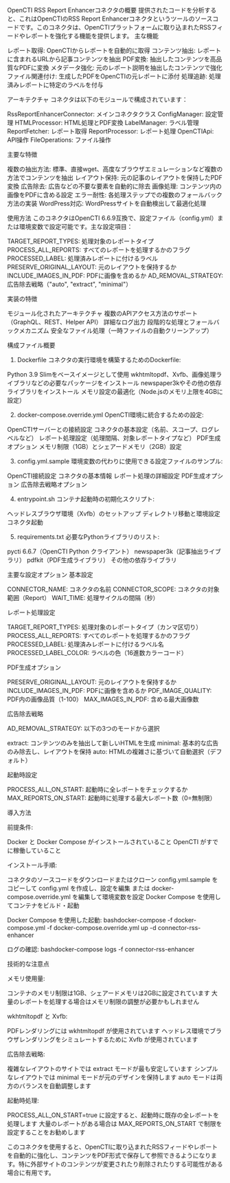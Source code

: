 OpenCTI RSS Report Enhancerコネクタの概要
提供されたコードを分析すると、これはOpenCTIのRSS Report Enhancerコネクタというツールのソースコードです。このコネクタは、OpenCTIプラットフォームに取り込まれたRSSフィードやレポートを強化する機能を提供します。
主な機能

レポート取得: OpenCTIからレポートを自動的に取得
コンテンツ抽出: レポートに含まれるURLから記事コンテンツを抽出
PDF変換: 抽出したコンテンツを高品質なPDFに変換
メタデータ強化: 元のレポート説明を抽出したコンテンツで強化
ファイル関連付け: 生成したPDFをOpenCTIの元レポートに添付
処理追跡: 処理済みレポートに特定のラベルを付与

アーキテクチャ
コネクタは以下のモジュールで構成されています：

RssReportEnhancerConnector: メインコネクタクラス
ConfigManager: 設定管理
HTMLProcessor: HTML処理とPDF変換
LabelManager: ラベル管理
ReportFetcher: レポート取得
ReportProcessor: レポート処理
OpenCTIApi: API操作
FileOperations: ファイル操作

主要な特徴

複数の抽出方法: 標準、直接wget、高度なブラウザエミュレーションなど複数の方法でコンテンツを抽出
レイアウト保持: 元の記事のレイアウトを保持したPDF変換
広告除去: 広告などの不要な要素を自動的に除去
画像処理: コンテンツ内の画像をPDFに含める設定
エラー耐性: 各処理ステップでの複数のフォールバック方法の実装
WordPress対応: WordPressサイトを自動検出して最適化処理

使用方法
このコネクタはOpenCTI 6.6.9互換で、設定ファイル（config.yml）または環境変数で設定可能です。主な設定項目：

TARGET_REPORT_TYPES: 処理対象のレポートタイプ
PROCESS_ALL_REPORTS: すべてのレポートを処理するかのフラグ
PROCESSED_LABEL: 処理済みレポートに付けるラベル
PRESERVE_ORIGINAL_LAYOUT: 元のレイアウトを保持するか
INCLUDE_IMAGES_IN_PDF: PDFに画像を含めるか
AD_REMOVAL_STRATEGY: 広告除去戦略（"auto", "extract", "minimal"）

実装の特徴

モジュール化されたアーキテクチャ
複数のAPIアクセス方法のサポート（GraphQL、REST、Helper API）
詳細なログ出力
段階的な処理とフォールバックメカニズム
安全なファイル処理（一時ファイルの自動クリーンアップ）

構成ファイル概要
1. Dockerfile
コネクタの実行環境を構築するためのDockerfile:

Python 3.9 Slimをベースイメージとして使用
wkhtmltopdf、Xvfb、画像処理ライブラリなどの必要なパッケージをインストール
newspaper3kやその他の依存ライブラリをインストール
メモリ設定の最適化（Node.jsのメモリ上限を4GBに設定）

2. docker-compose.override.yml
OpenCTI環境に統合するための設定:

OpenCTIサーバーとの接続設定
コネクタの基本設定（名前、スコープ、ログレベルなど）
レポート処理設定（処理間隔、対象レポートタイプなど）
PDF生成オプション
メモリ制限（1GB）とシェアードメモリ（2GB）設定

3. config.yml.sample
環境変数の代わりに使用できる設定ファイルのサンプル:

OpenCTI接続設定
コネクタの基本情報
レポート処理の詳細設定
PDF生成オプション
広告除去戦略オプション

4. entrypoint.sh
コンテナ起動時の初期化スクリプト:

ヘッドレスブラウザ環境（Xvfb）のセットアップ
ディレクトリ移動と環境設定
コネクタ起動

5. requirements.txt
必要なPythonライブラリのリスト:

pycti 6.6.7（OpenCTI Python クライアント）
newspaper3k（記事抽出ライブラリ）
pdfkit（PDF生成ライブラリ）
その他の依存ライブラリ

主要な設定オプション
基本設定

CONNECTOR_NAME: コネクタの名前
CONNECTOR_SCOPE: コネクタの対象範囲（Report）
WAIT_TIME: 処理サイクルの間隔（秒）

レポート処理設定

TARGET_REPORT_TYPES: 処理対象のレポートタイプ（カンマ区切り）
PROCESS_ALL_REPORTS: すべてのレポートを処理するかのフラグ
PROCESSED_LABEL: 処理済みレポートに付けるラベル名
PROCESSED_LABEL_COLOR: ラベルの色（16進数カラーコード）

PDF生成オプション

PRESERVE_ORIGINAL_LAYOUT: 元のレイアウトを保持するか
INCLUDE_IMAGES_IN_PDF: PDFに画像を含めるか
PDF_IMAGE_QUALITY: PDF内の画像品質（1-100）
MAX_IMAGES_IN_PDF: 含める最大画像数

広告除去戦略

AD_REMOVAL_STRATEGY: 以下の3つのモードから選択

extract: コンテンツのみを抽出して新しいHTMLを生成
minimal: 基本的な広告のみ除去し、レイアウトを保持
auto: HTMLの複雑さに基づいて自動選択（デフォルト）



起動時設定

PROCESS_ALL_ON_START: 起動時に全レポートをチェックするか
MAX_REPORTS_ON_START: 起動時に処理する最大レポート数（0=無制限）

導入方法

前提条件:

Docker と Docker Compose がインストールされていること
OpenCTI がすでに稼働していること


インストール手順:

コネクタのソースコードをダウンロードまたはクローン
config.yml.sample をコピーして config.yml を作成し、設定を編集
または docker-compose.override.yml を編集して環境変数を設定
Docker Compose を使用してコンテナをビルド・起動


Docker Compose を使用した起動:
bashdocker-compose -f docker-compose.yml -f docker-compose.override.yml up -d connector-rss-enhancer

ログの確認:
bashdocker-compose logs -f connector-rss-enhancer


技術的な注意点

メモリ使用量:

コンテナのメモリ制限は1GB、シェアードメモリは2GBに設定されています
大量のレポートを処理する場合はメモリ制限の調整が必要かもしれません


wkhtmltopdf と Xvfb:

PDFレンダリングには wkhtmltopdf が使用されています
ヘッドレス環境でブラウザレンダリングをシミュレートするために Xvfb が使用されています


広告除去戦略:

複雑なレイアウトのサイトでは extract モードが最も安定しています
シンプルなレイアウトでは minimal モードが元のデザインを保持します
auto モードは両方のバランスを自動調整します


起動時処理:

PROCESS_ALL_ON_START=true に設定すると、起動時に既存の全レポートを処理します
大量のレポートがある場合は MAX_REPORTS_ON_START で制限を設定することをお勧めします



このコネクタを使用すると、OpenCTIに取り込まれたRSSフィードやレポートを自動的に強化し、コンテンツをPDF形式で保存して参照できるようになります。特に外部サイトのコンテンツが変更されたり削除されたりする可能性がある場合に有用です。
